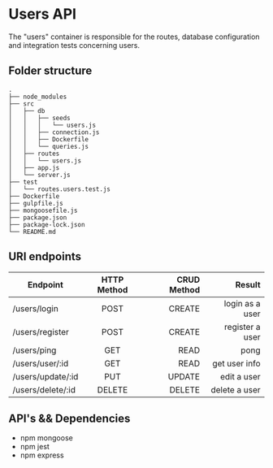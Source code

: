 # Users API

The "users" container is responsible for the routes, database configuration and integration tests concerning users.

## Folder structure

```
.
├── node_modules
├── src
│   ├── db
│   │   ├── seeds
│   │   │   └── users.js
│   │   ├── connection.js
│   │   ├── Dockerfile
│   │   └── queries.js
│   ├── routes
│   │   └── users.js
│   ├── app.js
│   └── server.js
├── test
│   └── routes.users.test.js
├── Dockerfile
├── gulpfile.js
├── mongoosefile.js
├── package.json
├── package-lock.json
└── README.md
```

## URI endpoints

| Endpoint          | HTTP Method | CRUD Method |          Result |
| ----------------- | :---------: | ----------: | --------------: |
| /users/login      |    POST     |      CREATE | login as a user |
| /users/register   |    POST     |      CREATE | register a user |
| /users/ping       |     GET     |        READ |            pong |
| /users/user/:id   |     GET     |        READ |   get user info |
| /users/update/:id |     PUT     |      UPDATE |     edit a user |
| /users/delete/:id |   DELETE    |      DELETE |   delete a user |

## API's && Dependencies

* npm mongoose
* npm jest
* npm express